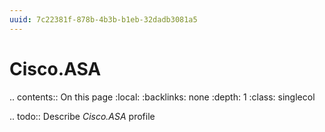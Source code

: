 ```yaml
---
uuid: 7c22381f-878b-4b3b-b1eb-32dadb3081a5
---
```



# Cisco.ASA

.. contents:: On this page
    :local:
    :backlinks: none
    :depth: 1
    :class: singlecol

.. todo::
    Describe *Cisco.ASA* profile

